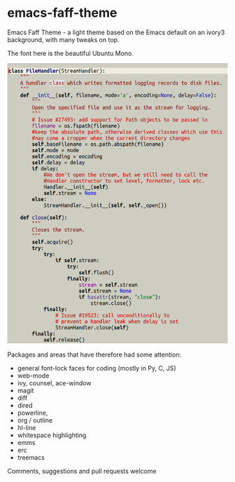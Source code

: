 emacs-faff-theme
================

Emacs Faff Theme - a light theme based on the Emacs default on an ivory3
background, with many tweaks on top.

The font here is the beautiful Ubuntu Mono.

![Screenshot](https://github.com/WJCFerguson/emacs-faff-theme/raw/master/faff-theme.png)

Packages and areas that have therefore had some attention:

* general font-lock faces for coding (mostly in Py, C, JS)
* web-mode
* ivy, counsel, ace-window
* magit
* diff
* dired
* powerline,
* org / outline
* hl-line
* whitespace highlighting
* emms
* erc
* treemacs

Comments, suggestions and pull requests welcome
